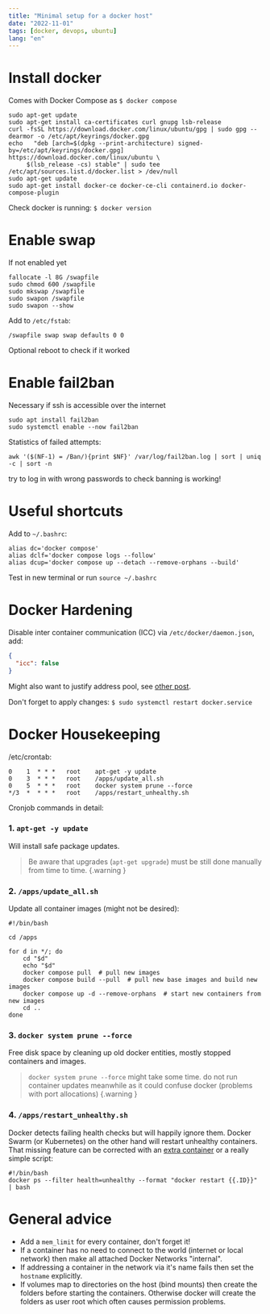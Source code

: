 ```yaml
---
title: "Minimal setup for a docker host"
date: "2022-11-01"
tags: [docker, devops, ubuntu]
lang: "en"
---
```


# Install docker

Comes with Docker Compose as `$ docker compose`

```shell
sudo apt-get update
sudo apt-get install ca-certificates curl gnupg lsb-release
curl -fsSL https://download.docker.com/linux/ubuntu/gpg | sudo gpg --dearmor -o /etc/apt/keyrings/docker.gpg
echo   "deb [arch=$(dpkg --print-architecture) signed-by=/etc/apt/keyrings/docker.gpg] https://download.docker.com/linux/ubuntu \
     $(lsb_release -cs) stable" | sudo tee /etc/apt/sources.list.d/docker.list > /dev/null
sudo apt-get update
sudo apt-get install docker-ce docker-ce-cli containerd.io docker-compose-plugin
```

Check docker is running: `$ docker version`

# Enable swap

If not enabled yet

```shell
fallocate -l 8G /swapfile
sudo chmod 600 /swapfile
sudo mkswap /swapfile
sudo swapon /swapfile
sudo swapon --show
```

Add to `/etc/fstab`:

```shell
/swapfile swap swap defaults 0 0
```

Optional reboot to check if it worked

# Enable fail2ban

Necessary if ssh is accessible over the internet

```shell
sudo apt install fail2ban
sudo systemctl enable --now fail2ban
```

Statistics of failed attempts:

```shell
awk '($(NF-1) = /Ban/){print $NF}' /var/log/fail2ban.log | sort | uniq -c | sort -n
```

try to log in with wrong passwords to check banning is working!

# Useful shortcuts

Add to `~/.bashrc`:

```
alias dc='docker compose'
alias dclf='docker compose logs --follow'
alias dcup='docker compose up --detach --remove-orphans --build'
```

Test in new terminal or run `source ~/.bashrc`

# Docker Hardening

Disable inter container communication (ICC) via `/etc/docker/daemon.json`, add:

```json
{
  "icc": false
}
```

Might also want to justify address pool, see [other post](./minimal-docker-networks).

Don't forget to apply changes: `$ sudo systemctl restart docker.service`

# Docker Housekeeping

/etc/crontab:

```
0    1  * * *	root	apt-get -y update
0    3  * * *   root    /apps/update_all.sh
0    5  * * *   root    docker system prune --force
*/3  *  * * *   root    /apps/restart_unhealthy.sh
```

Cronjob commands in detail:

### 1. `apt-get -y update`

Will install safe package updates.
> Be aware that upgrades (`apt-get upgrade`) must be still done manually from time to time.
> {.warning }

### 2. `/apps/update_all.sh`

Update all container images (might not be desired):

```shell
#!/bin/bash

cd /apps

for d in */; do
    cd "$d"
    echo "$d"
    docker compose pull  # pull new images
    docker compose build --pull  # pull new base images and build new images
    docker compose up -d --remove-orphans  # start new containers from new images
    cd ..
done
```

### 3. `docker system prune --force`

Free disk space by cleaning up old docker entities, mostly stopped containers and images.

> `docker system prune --force` might take some time. do not run container updates meanwhile as it could confuse docker (problems with port allocations)
> {.warning }

### 4. `/apps/restart_unhealthy.sh`

Docker detects failing health checks but will happily ignore them. Docker Swarm (or Kubernetes) on the other hand will restart unhealthy containers. That missing feature can be corrected with an [extra container](https://github.com/willfarrell/docker-autoheal) or a really simple script:

```shell
#!/bin/bash
docker ps --filter health=unhealthy --format "docker restart {{.ID}}" | bash
```

# General advice

* Add a `mem_limit` for every container, don't forget it!
* If a container has no need to connect to the world (internet or local network) then make all attached Docker Networks "internal".
* If addressing a container in the network via it's name fails then set the `hostname` explicitly.
* If volumes map to directories on the host (bind mounts) then create the folders before starting the containers. Otherwise docker will create the folders as user root which often causes permission problems.
